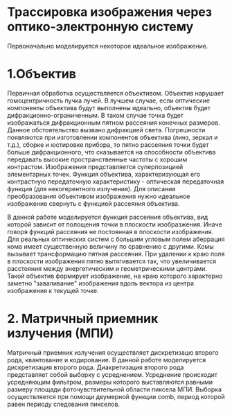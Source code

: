 # Трассировка изображения через оптико-электронную систему
Первоначально моделируется некоторое идеальное изображение.
# 1.Объектив
Первичная обработка осуществляется объективом. Объектив нарушает гомоцентричность пучка лучей. В лучшем случае, если оптические компоненты объектива будут выполнены идеально, объектив будет дифракционно-ограниченным. В таком случае точка будет изображаться дифракционным пятном рассеяния конечных размеров. Данное обстоятельство вызвано дифракцией света. Погрешности появляются при изготовлении компонентов объектива (линз, зеркал и т.д.), сборке и юстировке прибора, то пятно рассеяния точки будет больше дифракционного, что сказывается на способности объектива передавать высокие пространственные частоты с хорошим контрастом. Изображения представляется суперпозицией элементарных точек. Функция объектива, характеризующая его контрастную передаточную характеристику - оптическая передаточная функция (для некогерентного излучения). Для описания преобразования объективом изображения нужно идеальное изображение свернуть с функцией рассеяния объектива. 

В данной работе моделируется функция рассеяния объектива, вид которой зависит от полощения точки в плоскости изобразжения. Иначе говоря функций рассеяния не постоянная в плоскости изображения. Для реальных оптических систем с большим угловым полем аберрация кома имеет существенную величину по сравнению с другими. Комы вызывает трансформацию пятная рассеяния. При удалении к краю поля в плоскости изображения пятно вытягивается так, что увеличивается расстояния между энергетическим и геометрическими центрами. Такой объектив формирует изображение, на краю которого характерно заметно "заваливание" изображения вдоль вектора из центра изображения к текущей точке.

# 2. Матричный приемник излучения (МПИ)
Матричный приемник излучения осуществляет дискретизацю второго рода, квантование и кодирование. В данной работе моделируется дискретизация второго рода. Диакретизация второго рода представляет собой выборку с усреднением. Усреднение происходит усредняющим фильтром, размеры которого выставляются равными размеру площади фоточувствительной области пиксела МПИ. Выборка осуществляется при помощи двумерной функции comb, период которой равен периоду следования пикселов.

